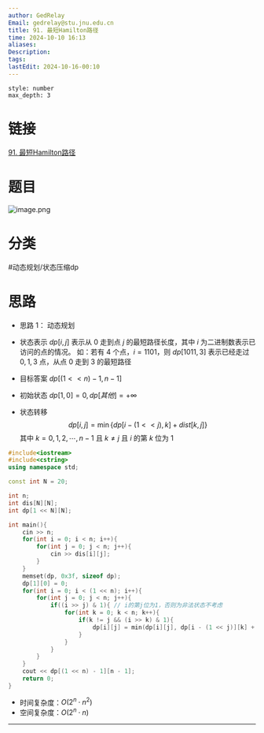 ```yaml
---
author: GedRelay
Email: gedrelay@stu.jnu.edu.cn
title: 91. 最短Hamilton路径
time: 2024-10-10 16:13
aliases: 
Description: 
tags: 
lastEdit: 2024-10-16-00:10
---
```


```toc
style: number
max_depth: 3
```

# 链接
[91. 最短Hamilton路径](https://www.acwing.com/problem/content/description/93/) 

# 题目
![image.png](https://ged-pic-bed.oss-cn-guangzhou.aliyuncs.com/img/202410101613467.png)


# 分类
#动态规划/状态压缩dp 

# 思路
- 思路 1：
动态规划
- 状态表示
${dp\left[ i,j \right]  }$ 表示从 ${0 }$ 走到点 ${j }$ 的最短路径长度，其中 ${i }$ 为二进制数表示已访问的点的情况。
如：若有 ${4 }$ 个点，${i=1101 }$，则 ${dp\left[ 1011,3 \right]  }$ 表示已经走过 ${0,1,3 }$ 点，从点 ${0 }$ 走到 ${3 }$ 的最短路径

- 目标答案
${dp\left[ \left( 1 < < n \right)-1,n-1 \right]  }$ 

- 初始状态
${dp\left[ 1,0 \right] =0 ,dp\left[ 其他 \right] =+_{} \infty }$ 

- 状态转移
$$
dp\left[ i,j \right] =\min\{ dp\left[ i-\left( 1 < <j \right) ,k \right] +dist \left[ k,j \right]  \} 
$$
其中 ${k=0,1,2,\cdots ,n-1 }$ 且 ${k\neq j }$ 且 ${i}$ 的第 ${k }$ 位为 ${1 }$ 


```cpp
#include<iostream>
#include<cstring>
using namespace std;

const int N = 20;

int n;
int dis[N][N];
int dp[1 << N][N];

int main(){
    cin >> n;
    for(int i = 0; i < n; i++){
        for(int j = 0; j < n; j++){
            cin >> dis[i][j];
        }
    }
    memset(dp, 0x3f, sizeof dp);
    dp[1][0] = 0;
    for(int i = 0; i < (1 << n); i++){
        for(int j = 0; j < n; j++){
            if((i >> j) & 1){ // i的第j位为1，否则为非法状态不考虑
                for(int k = 0; k < n; k++){
                    if(k != j && (i >> k) & 1){
                        dp[i][j] = min(dp[i][j], dp[i - (1 << j)][k] + dis[k][j]);
                    }
                }
            }
        }
    }
    cout << dp[(1 << n) - 1][n - 1];
    return 0;
}
```


- 时间复杂度：${O\left( 2^{n} \cdot n^{2}  \right)  }$ 
- 空间复杂度：${O\left(  2^{n} \cdot n \right)  }$ 


---

